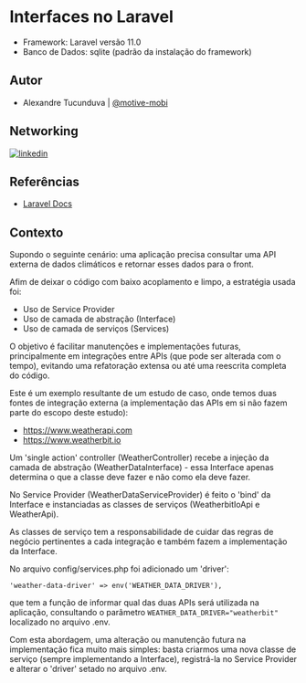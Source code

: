 
# Interfaces no Laravel

 - Framework: Laravel versão 11.0
 - Banco de Dados: sqlite (padrão da instalação do framework)

## Autor

- Alexandre Tucunduva | [@motive-mobi](mailto:motive.mobi@gmail.com)


## Networking
[![linkedin](https://img.shields.io/badge/linkedin-0A66C2?style=for-the-badge&logo=linkedin&logoColor=white)](https://www.linkedin.com/in/alexandre-tucunduva)


## Referências

- [Laravel Docs](https://laravel.com/docs/11.x)


## Contexto

Supondo o seguinte cenário: uma aplicação precisa consultar uma API externa de dados climáticos e retornar esses dados para o front.

Afim de deixar o código com baixo acoplamento e limpo, a estratégia usada foi:

- Uso de Service Provider
- Uso de camada de abstração (Interface)
- Uso de camada de serviços (Services)

O objetivo é facilitar manutenções e implementações futuras, principalmente em integrações entre APIs (que pode ser alterada com o tempo), evitando uma refatoração extensa ou até uma reescrita completa do código.

Este é um exemplo resultante de um estudo de caso, onde temos duas fontes de integração externa (a implementação das APIs em si não fazem parte do escopo deste estudo):

- https://www.weatherapi.com
- https://www.weatherbit.io

Um 'single action' controller (WeatherController) recebe a injeção da camada de abstração (WeatherDataInterface) - essa Interface apenas determina o que a classe deve fazer e não como ela deve fazer.

No Service Provider (WeatherDataServiceProvider) é feito o 'bind' da Interface e instanciadas as classes de serviços (WeatherbitIoApi e WeatherApi).

As classes de serviço tem a responsabilidade de cuidar das regras de negócio pertinentes a cada integração e também fazem a implementação da Interface.

No arquivo config/services.php foi adicionado um 'driver':
```
'weather-data-driver' => env('WEATHER_DATA_DRIVER'),
```
que tem a função de informar qual das duas APIs será utilizada na aplicação, consultando o parâmetro ```WEATHER_DATA_DRIVER="weatherbit"``` localizado no arquivo .env.

Com esta abordagem, uma alteração ou manutenção futura na implementação fica muito mais simples: basta criarmos uma nova classe de serviço (sempre implementando a Interface), registrá-la no Service Provider e alterar o 'driver' setado no arquivo .env.